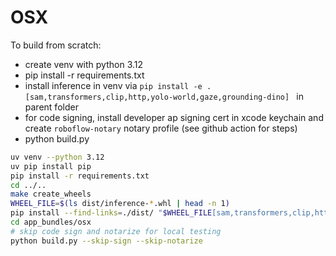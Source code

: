 # OSX

To build from scratch:

 - create venv with python 3.12
 - pip install -r requirements.txt
 - install inference in venv via  `pip install -e .[sam,transformers,clip,http,yolo-world,gaze,grounding-dino] ` in parent folder
 - for code signing, install developer ap signing cert in xcode keychain and create `roboflow-notary` notary profile (see github action for steps)
 - python build.py
 
 ```bash
uv venv --python 3.12
uv pip install pip
pip install -r requirements.txt
cd ../..
make create_wheels
WHEEL_FILE=$(ls dist/inference-*.whl | head -n 1)
pip install --find-links=./dist/ "$WHEEL_FILE[sam,transformers,clip,http,yolo-world,gaze,grounding-dino]"
cd app_bundles/osx
# skip code sign and notarize for local testing
python build.py --skip-sign --skip-notarize
```






